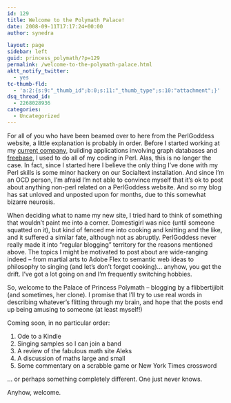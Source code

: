 ```yaml
---
id: 129
title: Welcome to the Polymath Palace!
date: 2008-09-11T17:17:24+00:00
author: synedra

layout: page
sidebar: left
guid: princess_polymath/?p=129
permalink: /welcome-to-the-polymath-palace.html
aktt_notify_twitter:
  - yes
tc-thumb-fld:
  - 'a:2:{s:9:"_thumb_id";b:0;s:11:"_thumb_type";s:10:"attachment";}'
dsq_thread_id:
  - 2268028936
categories:
  - Uncategorized
---
```

For all of you who have been beamed over to here from the PerlGoddess website, a little explanation is probably in order. Before I started working at my [current company](http://www.ami.com/), building applications involving graph databases and [freebase](http://www.freebase.com/), I used to do all of my coding in Perl. Alas, this is no longer the case. In fact, since I started here I believe the only thing I&#8217;ve done with my Perl skills is some minor hackery on our Socialtext installation. And since I&#8217;m an OCD person, I&#8217;m afraid I&#8217;m not able to convince myself that it&#8217;s ok to post about anything non-perl related on a PerlGoddess website. And so my blog has sat unloved and unposted upon for months, due to this somewhat bizarre neurosis.

When deciding what to name my new site, I tried hard to think of something that wouldn&#8217;t paint me into a corner. Domestigirl was nice (until someone squatted on it), but kind of fenced me into cooking and knitting and the like, and it suffered a similar fate, although not as abruptly. PerlGoddess never really made it into &#8220;regular blogging&#8221; territory for the reasons mentioned above. The topics I might be motivated to post about are wide-ranging indeed &#8211; from martial arts to Adobe Flex to semantic web ideas to philosophy to singing (and let&#8217;s don&#8217;t forget cooking)&#8230; anyhow, you get the drift. I&#8217;ve got a lot going on and I&#8217;m frequently switching hobbies. 

So, welcome to the Palace of Princess Polymath &#8211; blogging by a flibbertijibit (and sometimes, her clone). I promise that I&#8217;ll try to use real words in describing whatever&#8217;s flitting through my brain, and hope that the posts end up being amusing to someone (at least myself!)
  
Coming soon, in no particular order: 

  1. Ode to a Kindle
  2. Singing samples so I can join a band
  3. A review of the fabulous math site Aleks
  4. A discussion of maths large and small
  5. Some commentary on a scrabble game or New York Times crossword

&#8230; or perhaps something completely different. One just never knows.
  
Anyhow, welcome.